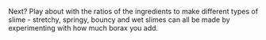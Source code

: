 Next? 
Play about with the ratios of the ingredients to make different types of slime - stretchy, springy, bouncy and wet slimes can all be made by experimenting with how much borax you add.